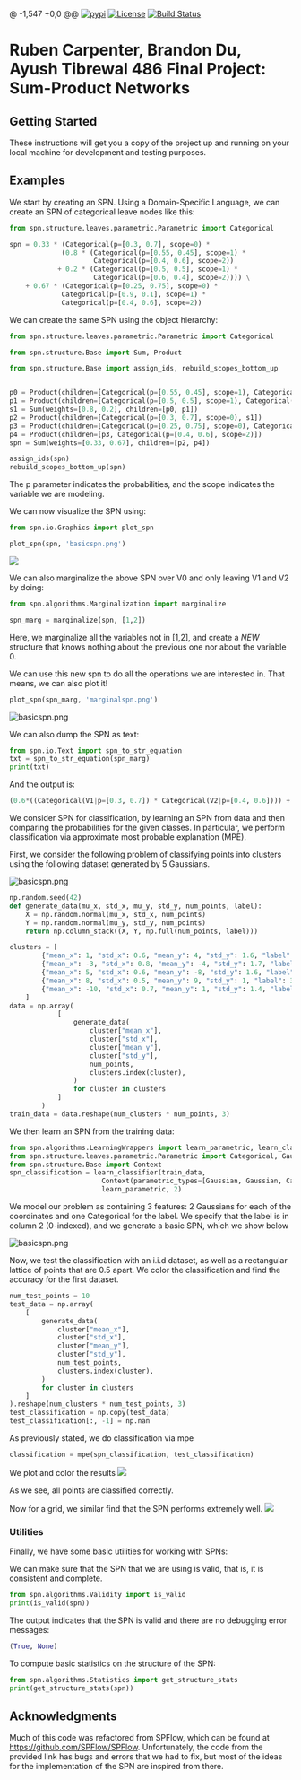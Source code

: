 @ -1,547 +0,0 @@
[![pypi](https://img.shields.io/pypi/v/spflow.svg)](https://pypi.org/project/spflow/)
[![License](https://img.shields.io/badge/License-Apache%202.0-blue.svg)](https://opensource.org/licenses/Apache-2.0)
[![Build Status](https://travis-ci.com/SPFlow/SPFlow.svg?branch=master)](https://travis-ci.com/SPFlow/SPFlow)


# Ruben Carpenter, Brandon Du, Ayush Tibrewal 486 Final Project: Sum-Product Networks


## Getting Started

These instructions will get you a copy of the project up and running on your local machine for development and testing purposes.

## Examples

We start by creating an SPN. Using a Domain-Specific Language, we can create an SPN of categorical
leave nodes like this:


```python
from spn.structure.leaves.parametric.Parametric import Categorical

spn = 0.33 * (Categorical(p=[0.3, 0.7], scope=0) *
             (0.8 * (Categorical(p=[0.55, 0.45], scope=1) *
                     Categorical(p=[0.4, 0.6], scope=2))
            + 0.2 * (Categorical(p=[0.5, 0.5], scope=1) *
                     Categorical(p=[0.6, 0.4], scope=2)))) \
    + 0.67 * (Categorical(p=[0.25, 0.75], scope=0) *
             Categorical(p=[0.9, 0.1], scope=1) *
             Categorical(p=[0.4, 0.6], scope=2))
```

We can create the same SPN using the object hierarchy:

```python
from spn.structure.leaves.parametric.Parametric import Categorical

from spn.structure.Base import Sum, Product

from spn.structure.Base import assign_ids, rebuild_scopes_bottom_up


p0 = Product(children=[Categorical(p=[0.55, 0.45], scope=1), Categorical(p=[0.4, 0.6], scope=2)])
p1 = Product(children=[Categorical(p=[0.5, 0.5], scope=1), Categorical(p=[0.6, 0.4], scope=2)])
s1 = Sum(weights=[0.8, 0.2], children=[p0, p1])
p2 = Product(children=[Categorical(p=[0.3, 0.7], scope=0), s1])
p3 = Product(children=[Categorical(p=[0.25, 0.75], scope=0), Categorical(p=[0.9, 0.1], scope=1)])
p4 = Product(children=[p3, Categorical(p=[0.4, 0.6], scope=2)])
spn = Sum(weights=[0.33, 0.67], children=[p2, p4])

assign_ids(spn)
rebuild_scopes_bottom_up(spn)
```

The p parameter indicates the probabilities, and the scope indicates the variable we are modeling.


We can now visualize the SPN using:

```python
from spn.io.Graphics import plot_spn

plot_spn(spn, 'basicspn.png')
```

![](https://github.com/BrandonDu/486_Final_Project/blob/main/src/spn.png)

We can also marginalize the above SPN over V0 and only leaving V1 and V2 by doing:

```python
from spn.algorithms.Marginalization import marginalize

spn_marg = marginalize(spn, [1,2])
```
Here, we marginalize all the variables not in [1,2], and create a *NEW* structure that knows nothing about the previous one
nor about the variable 0.

We can use this new spn to do all the operations we are interested in. That means, we can also plot it!
```python
plot_spn(spn_marg, 'marginalspn.png')
```
![basicspn.png](https://github.com/SPFlow/SPFlow/blob/master/Documentation/marginalspn.png)

We can also dump the SPN as text:
```python
from spn.io.Text import spn_to_str_equation
txt = spn_to_str_equation(spn_marg)
print(txt)
```
And the output is:
```python
(0.6*((Categorical(V1|p=[0.3, 0.7]) * Categorical(V2|p=[0.4, 0.6]))) + 0.12000000000000002*((Categorical(V1|p=[0.3, 0.7]) * Categorical(V2|p=[0.4, 0.6]))) + 0.27999999999999997*((Categorical(V1|p=[0.5, 0.5]) * Categorical(V2|p=[0.6, 0.4]))))
```

We consider SPN for classification, by learning an SPN from data and then comparing the probabilities for the given classes. In particular, we perform classification via approximate most probable explanation (MPE). 

First, we consider the following problem of classifying points into clusters using the following dataset generated by 5 Gaussians.

![basicspn.png](https://github.com/BrandonDu/486_Final_Project/blob/main/src/Gaussian_Clusters_1.png)


```python
np.random.seed(42)
def generate_data(mu_x, std_x, mu_y, std_y, num_points, label):
    X = np.random.normal(mu_x, std_x, num_points)
    Y = np.random.normal(mu_y, std_y, num_points)
    return np.column_stack((X, Y, np.full(num_points, label)))

clusters = [
        {"mean_x": 1, "std_x": 0.6, "mean_y": 4, "std_y": 1.6, "label": 0},  # Cluster 0
        {"mean_x": -3, "std_x": 0.8, "mean_y": -4, "std_y": 1.7, "label": 1},  # Cluster 1
        {"mean_x": 5, "std_x": 0.6, "mean_y": -8, "std_y": 1.6, "label": 2},  # Cluster 2
        {"mean_x": 8, "std_x": 0.5, "mean_y": 9, "std_y": 1, "label": 3},  # Cluster 3
        {"mean_x": -10, "std_x": 0.7, "mean_y": 1, "std_y": 1.4, "label": 4},  # Cluster 4
    ]
data = np.array(
            [
                generate_data(
                    cluster["mean_x"],
                    cluster["std_x"],
                    cluster["mean_y"],
                    cluster["std_y"],
                    num_points,
                    clusters.index(cluster),
                )
                for cluster in clusters
            ]
        )
train_data = data.reshape(num_clusters * num_points, 3)
```

We then learn an SPN from the training data:

```python
from spn.algorithms.LearningWrappers import learn_parametric, learn_classifier
from spn.structure.leaves.parametric.Parametric import Categorical, Gaussian
from spn.structure.Base import Context
spn_classification = learn_classifier(train_data,
                       Context(parametric_types=[Gaussian, Gaussian, Categorical]).add_domains(train_data),
                       learn_parametric, 2)
```
We model our problem as containing 3 features: 2 Gaussians for each of the coordinates and one Categorical for the label. 
We specify that the label is in column 2 (0-indexed), and we generate a basic SPN, which we show below

![basicspn.png](https://github.com/BrandonDu/486_Final_Project/blob/main/src/Example%201%20SPN.png)

Now, we test the classification with an i.i.d dataset, as well as a rectangular lattice of points that are 0.5 apart. We color the classification and find the accuracy for the first dataset.

```python
num_test_points = 10
test_data = np.array(
    [
        generate_data(
            cluster["mean_x"],
            cluster["std_x"],
            cluster["mean_y"],
            cluster["std_y"],
            num_test_points,
            clusters.index(cluster),
        )
        for cluster in clusters
    ]
).reshape(num_clusters * num_test_points, 3)
test_classification = np.copy(test_data)
test_classification[:, -1] = np.nan
```

As previously stated, we do classification via mpe
```python
classification = mpe(spn_classification, test_classification)
```
We plot and color the results
![](https://github.com/BrandonDu/486_Final_Project/blob/main/src/Classification.png)

As we see, all points are classified correctly. 

Now for a grid, we similar find that the SPN performs extremely well.
![](https://github.com/BrandonDu/486_Final_Project/blob/main/src/Grid%20Classification%20Example%201.png)

### Utilities

Finally, we have some basic utilities for working with SPNs:

We can make sure that the SPN that we are using is valid, that is, it is consistent and complete.
```python
from spn.algorithms.Validity import is_valid
print(is_valid(spn))
```
The output indicates that the SPN is valid and there are no debugging error messages:
```python
(True, None)
```

To compute basic statistics on the structure of the SPN:
```python
from spn.algorithms.Statistics import get_structure_stats
print(get_structure_stats(spn))
```


## Acknowledgments
Much of this code was refactored from SPFlow, which can be found at https://github.com/SPFlow/SPFlow. Unfortunately, the code from the provided link has bugs and errors that we had to fix, but most of the ideas for the implementation of the SPN are inspired from there. 
